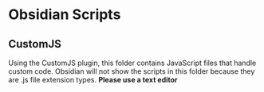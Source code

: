 # Obsidian Scripts
## CustomJS
Using the CustomJS plugin, this folder contains JavaScript files that handle custom code. Obsidian will not show the scripts in this folder because they are .js file extension types. **Please use a text editor**
